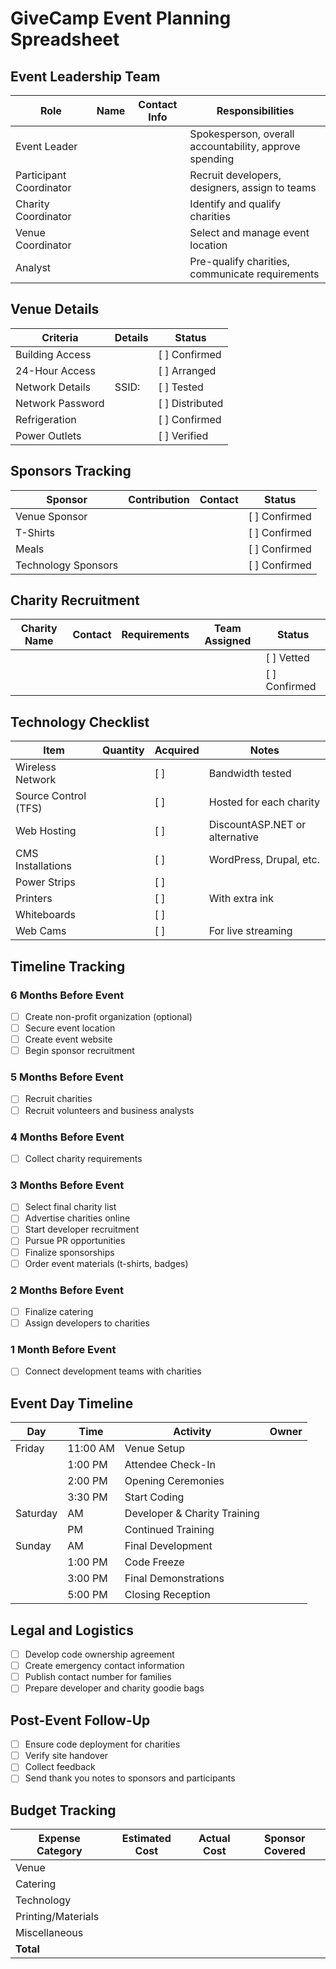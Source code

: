 # GiveCamp Event Planning Spreadsheet

## Event Leadership Team
| Role | Name | Contact Info | Responsibilities |
|------|------|--------------|-----------------|
| Event Leader | | | Spokesperson, overall accountability, approve spending |
| Participant Coordinator | | | Recruit developers, designers, assign to teams |
| Charity Coordinator | | | Identify and qualify charities |
| Venue Coordinator | | | Select and manage event location |
| Analyst | | | Pre-qualify charities, communicate requirements |

## Venue Details
| Criteria | Details | Status |
|----------|----------|--------|
| Building Access | | [ ] Confirmed |
| 24-Hour Access | | [ ] Arranged |
| Network Details | SSID: | [ ] Tested |
| Network Password | | [ ] Distributed |
| Refrigeration | | [ ] Confirmed |
| Power Outlets | | [ ] Verified |

## Sponsors Tracking
| Sponsor | Contribution | Contact | Status |
|---------|--------------|---------|--------|
| Venue Sponsor | | | [ ] Confirmed |
| T-Shirts | | | [ ] Confirmed |
| Meals | | | [ ] Confirmed |
| Technology Sponsors | | | [ ] Confirmed |

## Charity Recruitment
| Charity Name | Contact | Requirements | Team Assigned | Status |
|--------------|---------|--------------|---------------|--------|
| | | | | [ ] Vetted |
| | | | | [ ] Confirmed |

## Technology Checklist
| Item | Quantity | Acquired | Notes |
|------|----------|----------|-------|
| Wireless Network | | [ ] | Bandwidth tested |
| Source Control (TFS) | | [ ] | Hosted for each charity |
| Web Hosting | | [ ] | DiscountASP.NET or alternative |
| CMS Installations | | [ ] | WordPress, Drupal, etc. |
| Power Strips | | [ ] | |
| Printers | | [ ] | With extra ink |
| Whiteboards | | [ ] | |
| Web Cams | | [ ] | For live streaming |

## Timeline Tracking
### 6 Months Before Event
- [ ] Create non-profit organization (optional)
- [ ] Secure event location
- [ ] Create event website
- [ ] Begin sponsor recruitment

### 5 Months Before Event
- [ ] Recruit charities
- [ ] Recruit volunteers and business analysts

### 4 Months Before Event
- [ ] Collect charity requirements

### 3 Months Before Event
- [ ] Select final charity list
- [ ] Advertise charities online
- [ ] Start developer recruitment
- [ ] Pursue PR opportunities
- [ ] Finalize sponsorships
- [ ] Order event materials (t-shirts, badges)

### 2 Months Before Event
- [ ] Finalize catering
- [ ] Assign developers to charities

### 1 Month Before Event
- [ ] Connect development teams with charities

## Event Day Timeline
| Day | Time | Activity | Owner |
|-----|------|----------|-------|
| Friday | 11:00 AM | Venue Setup | |
| | 1:00 PM | Attendee Check-In | |
| | 2:00 PM | Opening Ceremonies | |
| | 3:30 PM | Start Coding | |
| Saturday | AM | Developer & Charity Training | |
| | PM | Continued Training | |
| Sunday | AM | Final Development | |
| | 1:00 PM | Code Freeze | |
| | 3:00 PM | Final Demonstrations | |
| | 5:00 PM | Closing Reception | |

## Legal and Logistics
- [ ] Develop code ownership agreement
- [ ] Create emergency contact information
- [ ] Publish contact number for families
- [ ] Prepare developer and charity goodie bags

## Post-Event Follow-Up
- [ ] Ensure code deployment for charities
- [ ] Verify site handover
- [ ] Collect feedback
- [ ] Send thank you notes to sponsors and participants

## Budget Tracking
| Expense Category | Estimated Cost | Actual Cost | Sponsor Covered |
|-----------------|----------------|-------------|-----------------|
| Venue | | | |
| Catering | | | |
| Technology | | | |
| Printing/Materials | | | |
| Miscellaneous | | | |
| **Total** | | | |
